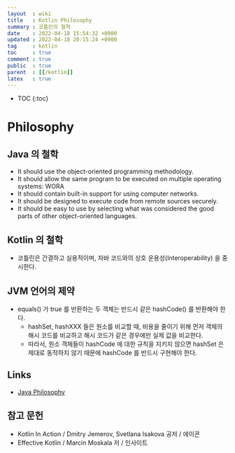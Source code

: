 ```yaml
---
layout  : wiki
title   : Kotlin Philosophy
summary : 코틀린의 철학
date    : 2022-04-18 15:54:32 +0900
updated : 2022-04-18 20:15:24 +0900
tag     : kotlin
toc     : true
comment : true
public  : true
parent  : [[/kotlin]]
latex   : true
---
```

* TOC
{:toc}

# Philosophy

## Java 의 철학

- It should use the object-oriented programming methodology.
- It should allow the same program to be executed on multiple operating systems: WORA
- It should contain built-in support for using computer networks.
- It should be designed to execute code from remote sources securely.
- It should be easy to use by selecting what was considered the good parts of other object-oriented languages.

## Kotlin 의 철학

- 코틀린은 간결하고 실용적이며, 자바 코드와의 상호 운용성(Interoperability) 을 중시한다.

## JVM 언어의 제약

- equals() 가 true 를 반환하는 두 객체는 반드시 같은 hashCode() 를 반환해야 한다.
  - hashSet, hashXXX 들은 원소를 비교할 때, 비용을 줄이기 위해 먼저 객체의 해시 코드를 비교하고 해시 코드가 같은 경우에만 실제 값을 비교한다.
  - 따라서, 원소 객체들이 hashCode 에 대한 규칙을 지키지 않으면 hashSet 은 제대로 동작하지 않기 때문에 hashCode 를 반드시 구현해야 한다.

## Links

- [Java Philosophy](http://semantic-portal.net/concept:1397)

## 참고 문헌

- Kotlin In Action / Dmitry Jemerov, Svetlana Isakova 공저 / 에이콘
- Effective Kotlin / Marcin Moskala 저 / 인사이트